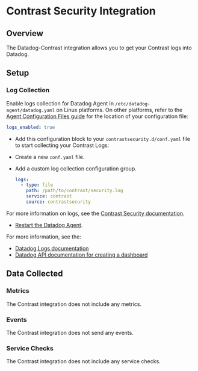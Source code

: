 # Contrast Security Integration

## Overview

The Datadog-Contrast integration allows you to get your Contrast logs into Datadog.

## Setup

### Log Collection

Enable logs collection for Datadog Agent in `/etc/datadog-agent/datadog.yaml` on Linux platforms. On other platforms, refer to the [Agent Configuration Files guide][1] for the location of your configuration file:

```yaml
logs_enabled: true
```

- Add this configuration block to your `contrastsecurity.d/conf.yaml` file to start collecting your Contrast Logs:
- Create a new `conf.yaml` file.
- Add a custom log collection configuration group.

    ```yaml
    logs:
      - type: file
        path: /path/to/contrast/security.log
        service: contrast
        source: contrastsecurity
    ```

For more information on logs, see the [Contrast Security documentation][2].

- [Restart the Datadog Agent][3].

For more information, see the:
- [Datadog Logs documentation][4]
- [Datadog API documentation for creating a dashboard][5]

## Data Collected

### Metrics

The Contrast integration does not include any metrics.

### Events

The Contrast integration does not send any events.

### Service Checks

The Contrast integration does not include any service checks.


[1]: https://docs.datadoghq.com/agent/guide/agent-configuration-files/
[2]: https://docs.contrastsecurity.com/installation-setupconfig.html#log
[3]: https://docs.datadoghq.com/agent/guide/agent-commands/#restart-the-agent
[4]: https://docs.datadoghq.com/logs/log_collection/#getting-started-with-the-agent
[5]: https://docs.datadoghq.com/api/#create-a-dashboard
